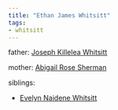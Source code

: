 ```yaml
---
title: "Ethan James Whitsitt"
tags:
- whitsitt
---
```


father: [Joseph Killelea Whitsitt](Joseph%20Killelea%20Whitsitt.md)

mother: [Abigail Rose Sherman](Abigail%20Rose%20Sherman.md)

siblings:
- [Evelyn Naidene Whitsitt](Evelyn%20Naidene%20Whitsitt.md)
